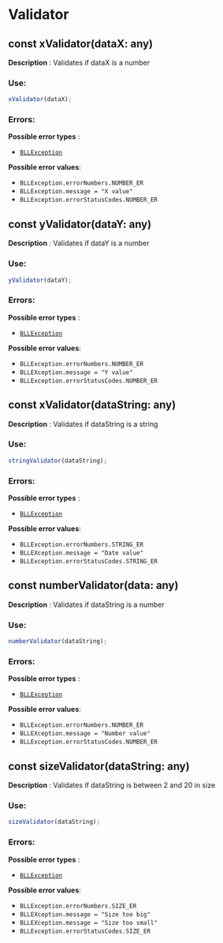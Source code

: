 # Validator

## const xValidator(dataX: any)

**Description** : Validates if dataX is a number

### Use:

```typescript
xValidator(dataX);
```

### Errors:

**Possible error types** :

- [`BLLException`](https://github.com/Conan-TIGK10/Backend/blob/development/conan-backend/src/bl/BLLException.md)

**Possible error values**:

- `BLLException.errorNumbers.NUMBER_ER`
- `BLLException.message = "X value"`
- `BLLException.errorStatusCodes.NUMBER_ER`

## const yValidator(dataY: any)

**Description** : Validates if dataY is a number

### Use:

```typescript
yValidator(dataY);
```

### Errors:

**Possible error types** :

- [`BLLException`](https://github.com/Conan-TIGK10/Backend/blob/development/conan-backend/src/bl/BLLException.md)

**Possible error values**:

- `BLLException.errorNumbers.NUMBER_ER`
- `BLLEXception.message = "Y value"`
- `BLLException.errorStatusCodes.NUMBER_ER`

## const xValidator(dataString: any)

**Description** : Validates if dataString is a string

### Use:

```typescript
stringValidator(dataString);
```

### Errors:

**Possible error types** :

- [`BLLException`](https://github.com/Conan-TIGK10/Backend/blob/development/conan-backend/src/bl/BLLException.md)

**Possible error values**:

- `BLLException.errorNumbers.STRING_ER`
- `BLLEXception.message = "Date value"`
- `BLLException.errorStatusCodes.STRING_ER`

## const numberValidator(data: any)

**Description** : Validates if dataString is a number

### Use:

```typescript
numberValidator(dataString);
```

### Errors:

**Possible error types** :

- [`BLLException`](https://github.com/Conan-TIGK10/Backend/blob/development/conan-backend/src/bl/BLLException.md)

**Possible error values**:

- `BLLException.errorNumbers.NUMBER_ER`
- `BLLEXception.message = "Number value"`
- `BLLException.errorStatusCodes.NUMBER_ER`

## const sizeValidator(dataString: any)

**Description** : Validates if dataString is between 2 and 20 in size

### Use:

```typescript
sizeValidator(dataString);
```

### Errors:

**Possible error types** :

- [`BLLException`](https://github.com/Conan-TIGK10/Backend/blob/development/conan-backend/src/bl/BLLException.md)

**Possible error values**:

- `BLLException.errorNumbers.SIZE_ER`
- `BLLEXception.message = "Size too big"`
- `BLLEXception.message = "Size too small"`
- `BLLException.errorStatusCodes.SIZE_ER`
